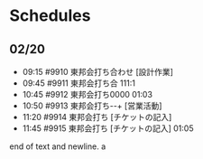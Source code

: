 # Schedules

## 02/20

- 09:15 #9910 東邦会打ち合わせ [設計作業]
- 09:45 #9911 東邦会打ち合 111:1
- 10:45 #9912 東邦会打ち0000 01:03
- 10:50 #9913 東邦会打ち--+ [営業活動]
- 11:20 #9914 東邦会打ち [チケットの記入]
- 11:45 #9915 東邦会打ち [チケットの記入] 01:05

end of text and newline.
a
